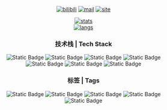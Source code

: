 <div align='center'>

[![bilibili]][bililink]
[![mail]][mailto]
[![site]][sitelink]

[![stats]][home]
</br>
[![langs]][home]

</div>

[home]: https://github.com/KanzakiD

<!-- Social Links with Fancy Icons -->
[bilibili]: https://img.shields.io/badge/Bilibili-%E7%A5%9E%E5%B4%8E%E5%8F%AF%E6%B1%97-00A1D6?style=for-the-badge&logo=bilibili&logoColor=white
[bililink]: https://space.bilibili.com/24449466

[mail]: https://img.shields.io/badge/Email-kanzakid@qq.com-D14836?style=for-the-badge&logo=gmail&logoColor=white
[mailto]: mailto:kanzakid@qq.com

[site]: https://img.shields.io/badge/Site-%E7%A5%9E%E5%B4%8E's%20Menu-87CF3E?style=for-the-badge&logo=visual-studio-code&logoColor=white
[sitelink]: https://kanzaki.cn

<!-- stats -->
[stats]: https://github-readme-stats.vercel.app/api?username=kanzakid&theme=dracula&show_icons=true

<!-- languages -->
[langs]: https://github-readme-stats.vercel.app/api/top-langs/?username=kanzakid&theme=dracula&layout=compact&exclude_repo=nonebot-plugin-ai-topia

<!-- Skills Section -->
<h3 align="center">
  技术栈 | Tech Stack
</h3>
<div align="center">
  <img alt="Static Badge" src="https://img.shields.io/badge/shell-%23696969?style=for-the-badge&logo=shell&logoColor=white">
  <img alt="Static Badge" src="https://img.shields.io/badge/docker-%2300BFFF?style=for-the-badge&logo=docker&logoColor=white">
  <img alt="Static Badge" src="https://img.shields.io/badge/k8s-%234169E1?style=for-the-badge&logo=kubernetes&logoColor=white">
  <img alt="Static Badge" src="https://img.shields.io/badge/redis-%23FF4500?style=for-the-badge&logo=redis&logoColor=white">
  <img alt="Static Badge" src="https://img.shields.io/badge/c-%236495ED?style=for-the-badge&logo=c&logoColor=white">
  <img alt="Static Badge" src="https://img.shields.io/badge/go-%231E90FF?style=for-the-badge&logo=go&logoColor=white">
  <img alt="Static Badge" src="https://img.shields.io/badge/python-%23DAA520?style=for-the-badge&logo=python&logoColor=white">
</div>

<!-- Tags -->
<h3 align="center">
  标签 | Tags
</h3>
<div align="center">
  <img alt="Static Badge" src="https://img.shields.io/badge/%E6%B8%B8%E6%88%8F%E7%B3%95%E6%89%8B-%2340E0D0?style=for-the-badge&logoColor=white">
  <img alt="Static Badge" src="https://img.shields.io/badge/Vocaloid-%23FF8C00?style=for-the-badge&logoColor=white">
  <img alt="Static Badge" src="https://img.shields.io/badge/%E4%BA%8C%E6%AC%A1%E5%85%83-%23EE82EE?style=for-the-badge&logoColor=white">
  <img alt="Static Badge" src="https://img.shields.io/badge/Miku%E5%8E%A8-%2300EEEE?style=for-the-badge&logoColor=white">
  <img alt="Static Badge" src="https://img.shields.io/badge/%E5%88%9D%E7%BA%A7%E8%BF%90%E7%BB%B4-%23778899?style=for-the-badge&logoColor=white">
  
</div>

